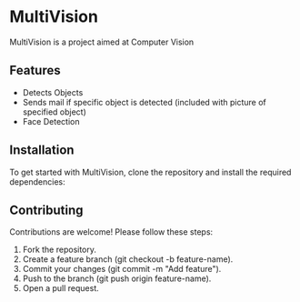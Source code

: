 # MultiVision

MultiVision is a project aimed at Computer Vision

## Features

- Detects Objects
- Sends mail if specific object is detected (included with picture of specified object)
- Face Detection

## Installation

To get started with MultiVision, clone the repository and install the required dependencies:

## Contributing

Contributions are welcome! Please follow these steps:

1) Fork the repository.
2) Create a feature branch (git checkout -b feature-name).
3) Commit your changes (git commit -m "Add feature").
4) Push to the branch (git push origin feature-name).
5) Open a pull request.
